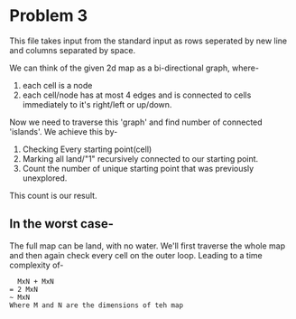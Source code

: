 # Problem 3

This file takes input from the standard input as rows seperated by new line and columns separated by space.

We can think of the given 2d map as a bi-directional graph, where-
  1. each cell is a node
  2. each cell/node has at most 4 edges and is connected to cells immediately to it's right/left or up/down.

Now we need to traverse this 'graph' and find number of connected 'islands'. We achieve this by-
  1. Checking Every starting point(cell)
  2. Marking all land/"1" recursively connected to our starting point.
  3. Count the number of unique starting point that was previously unexplored.

This count is our result.

## In the worst case- 
 The full map can be land, with no water. We'll first traverse the whole map and then again check every cell on the outer loop.
 Leading to a time complexity of- 
 
 ```
   MxN + MxN
 = 2 MxN
 ~ MxN
 Where M and N are the dimensions of teh map
 ```
